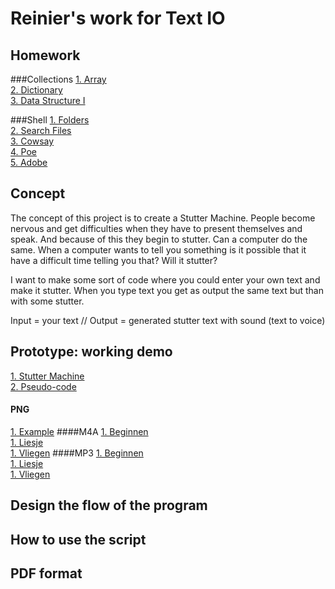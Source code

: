# Reinier's work for Text IO 

## Homework
###Collections
[1. Array](c1_array.md)<br>
[2. Dictionary](c2_dictionary.md)<br>
[3. Data Structure I](c3_data_structure_1.md)

###Shell
[1. Folders](s1_folders.md)
<br>
[2. Search Files](s2_search.md)
<br>
[3. Cowsay](s3_cowsay.md)
<br>
[4. Poe](s4_poe.md)
<br>
[5. Adobe](s5_adobe.md)


## Concept
The concept of this project is to create a Stutter Machine. People become nervous and get difficulties when they have to present themselves and speak. And because of this they begin to stutter. Can a computer do the same. When a computer wants to tell you something is it possible that it have a difficult time telling you that? Will it stutter?

I want to make some sort of code where you could enter your own text and make it stutter. When you type text you get as output the same text but than with some stutter.

Input = your text //  Output =  generated stutter text with sound (text to voice)


## Prototype: working demo
[1. Stutter Machine](stutter_machine.pv)
<br>
[2. Pseudo-code](pseudo.py)

#### PNG
[1. Example](demo_1.png)
####M4A
[1. Beginnen](demo_sound_1.m4a)
<br>
[1. Liesje](demo_sound_2.m4a)
<br>
[1. Vliegen](demo_sound_3.m4a)
####MP3
[1. Beginnen](demo_sound_1.mp3)
<br>
[1. Liesje](demo_sound_2.mp3)
<br>
[1. Vliegen](demo_sound_3.mp3)

## Design the flow of the program

## How to use the script

## PDF format 
			
